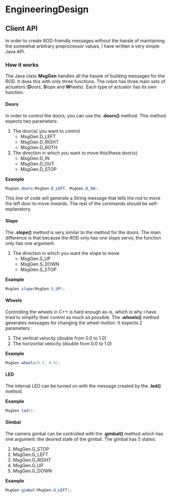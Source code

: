 # EngineeringDesign
## Client API

In order to create ROD-friendly messages without the hassle of maintaining the somewhat arbitrary preprocessor values, I have written a very simple Java API.

### How it works
The Java class **MsgGen** handles all the hassle of building messages for the ROD. It does this with only three functions.
The robot has three main sets of actuators (**D**oors, **S**lope and **W**heels). Each type of actuator has its own function.

#### Doors
In order to control the doors, you can use the **.doors()** method.
This method expects two parameters: 
1. The door(s) you want to control
    * MsgGen.D_LEFT
    * MsgGen.D_RIGHT
    * MsgGen.D_BOTH
2. The direction in which you want to move this/these door(s)
    * MsgGen.D_IN
    * MsgGen.D_OUT
    * MsgGen.D_STOP

**Example**
```java
MsgGen.doors(MsgGen.D_LEFT, MsgGen.D_IN);
```
This line of code will generate a String message that tells the rod to move the left door to move inwards. The rest of the commands should be self-explanatory.

#### Slope
The **.slope()** method is very similar to the method for the doors. The main difference is that because the ROD only has one slope servo, the function only has one argument.

1. The direction in which you want the slope to move
    * MsgGen.S_UP
    * MsgGen.S_DOWN
    * MsgGen.S_STOP

**Example**
```java
MsgGen.slope(MsgGen.S_UP);
```

#### Wheels
Controlling the wheels in C++ is hard enough as-is, which is why I have tried to simplify their control as much as possible.
The **.wheels()** method generates messages for changing the wheel motion. It expects 2 parameters:

1. The vertical velocity (double from 0.0 to 1.0)
2. The horizontal velocity (double from 0.0 to 1.0)

**Example**
```java
MsgGen.wheels(0.5, 0.6);
```

#### LED
The internal LED can be turned on with the message created by the **.led()** method.

**Example**
```java
MsgGen.led();
```

#### Gimbal
The camera gimbal can be controlled with the **.gimbal()** method which has one argument: the desired state of the gimbal. The gimbal has 5 states:

1. MsgGen.G_STOP
2. MsgGen.G_LEFT
3. MsgGen.G_RIGHT
4. MsgGen.G_UP
5. MsgGen.G_DOWN

**Example**
```java
MsgGen.gimbal(MsgGen.G_LEFT);
```






